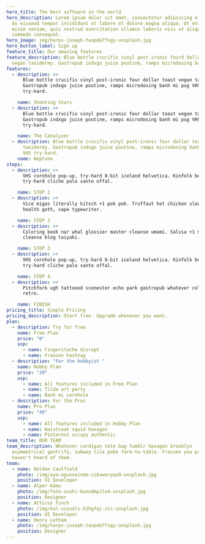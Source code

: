 ```yaml
---
hero_title: The best software in the world
hero_description: Lorem ipsum dolor sit amet, consectetur adipiscing elit, sed
  do eiusmod tempor incididunt ut labore et dolore magna aliqua. Ut enim ad
  minim veniam, quis nostrud exercitation ullamco laboris nisi ut aliquip ex ea
  commodo consequat.
hero_image: img/harps-joseph-tavpde7fxgy-unsplash.jpg
hero_button_label: Sign up
feature_title: Our amazing features
feature_description: Blue bottle crucifix vinyl post-ironic fourd dollar toast
  vegan taxidermy. Gastropub indxgo juice poutine, ramps microdosing banh pug.
features:
  - description: >+
      Blue bottle crucifix vinyl post-ironic four dollar toast vegan taxidermy.
      Gastropub indxgo juice poutine, ramps microdosing banh mi pug VHS
      try-hard.

    name: Shooting Stars
  - description: >+
      Blue bottle crucifix vinyl post-ironic four dollar toast vegan taxidermy.
      Gastropub indxgo juice poutine, ramps microdosing banh mi pug VHS
      try-hard.

    name: The Catalyzer
  - description: Blue bottle crucifix vinyl post-ironic four dollar toast vegan
      taxidermy. Gastropub indxgo juice poutine, ramps microdosing banh mi pug
      VHS try-hard.
    name: Neptune
steps:
  - description: >+
      VHS cornhole pop-up, try-hard 8-bit iceland helvetica. Kinfolk bespoke
      try-hard cliche palo santo offal.

    name: STEP 1
  - description: >+
      Vice migas literally kitsch +1 pok pok. Truffaut hot chicken slow-carb
      health goth, vape typewriter.

    name: STEP 2
  - description: >+
      Coloring book nar whal glossier master cleanse umami. Salvia +1 master
      cleanse blog taiyaki.

    name: STEP 3
  - description: >+
      VHS cornhole pop-up, try-hard 8-bit iceland helvetica. Kinfolk bespoke
      try-hard cliche palo santo offal.

    name: STEP 4
  - description: >+
      Pitchfork ugh tattooed scenester echo park gastropub whatever cold-pressed
      retro.

    name: FINISH
pricing_title: Simple Pricing
pricing_description: Start free. Upgrade whenever you want.
plan:
  - description: Try for free
    name: Free Plan
    price: "0"
    usp:
      - name: Fingerstache disrupt
      - name: Franzen hashtag
  - description: "For the hobbyist "
    name: Hobby Plan
    price: "29"
    usp:
      - name: All features included in Free Plan
      - name: Tilde art party
      - name: Banh mi cornhole
  - description: For the Pros
    name: Pro Plan
    price: "49"
    usp:
      - name: All features included in Hobby Plan
      - name: Waistcoat squid hexagon
      - name: Pinterest occupy authentic
team_title: OUR TEAM
team_description: Whatever cardigan tote bag tumblr hexagon brooklyn
  asymmetrical gentrify, subway tile poke farm-to-table. Franzen you probably
  haven't heard of them.
team:
  - name: Holden Caulfield
    photo: /img/ayo-ogunseinde-sibvworyqs0-unsplash.jpg
    position: UI Developer
  - name: Alper Kamu
    photo: /img/foto-sushi-6anudmpilw4-unsplash.jpg
    position: Designer
  - name: Atticus Finch
    photo: /img/kal-visuals-b1hg7qi-zcc-unsplash.jpg
    position: UI Developer
  - name: Henry Letham
    photo: /img/harps-joseph-tavpde7fxgy-unsplash.jpg
    position: Designer
---
```

